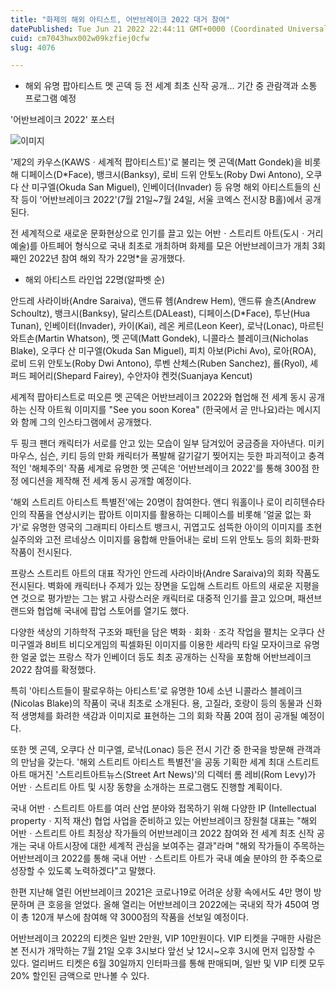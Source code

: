 ```yaml
---
title: "화제의 해외 아티스트, 어반브레이크 2022 대거 참여"
datePublished: Tue Jun 21 2022 22:44:11 GMT+0000 (Coordinated Universal Time)
cuid: cm7043hwx002w09kzfiej0cfw
slug: 4076

---
```



- 해외 유명 팝아티스트 멧 곤덱 등 전 세계 최초 신작 공개... 기간 중 관람객과 소통 프로그램 예정

'어반브레이크 2022' 포스터

![이미지](https://cdn.hashnode.com/res/hashnode/image/upload/v1739255966453/b7bec37e-0817-4533-82b0-08b96ce5dd7c.jpeg)

'제2의 카우스(KAWSㆍ세계적 팝아티스트)'로 불리는 멧 곤덱(Matt Gondek)을 비롯해 디페이스(D*Face), 뱅크시(Banksy), 로비 드위 안토노(Roby Dwi Antono), 오쿠다 산 미구엘(Okuda San Miguel), 인베이더(Invader) 등 유명 해외 아티스트들의 신작 등이 '어반브레이크 2022'(7월 21일~7월 24일, 서울 코엑스 전시장 B홀)에서 공개된다.

전 세계적으로 새로운 문화현상으로 인기를 끌고 있는 어반ㆍ스트리트 아트(도시ㆍ거리 예술)를 아트페어 형식으로 국내 최초로 개최하며 화제를 모은 어반브레이크가 개최 3회째인 2022년 참여 해외 작가 22명*을 공개했다.

* 해외 아티스트 라인업 22명(알파벳 순)

안드레 사라이바(Andre Saraiva), 앤드류 헴(Andrew Hem), 앤드류 숄츠(Andrew Schoultz), 뱅크시(Banksy), 달리스트(DALeast), 디페이스(D*Face), 투난(Hua Tunan), 인베이터(Invader), 카이(Kai), 레온 케르(Leon Keer), 로낙(Lonac), 마르틴 와트손(Martin Whatson), 멧 곤덱(Matt Gondek), 니콜라스 블레이크(Nicholas Blake), 오쿠다 산 미구엘(Okuda San Miguel), 피치 아보(Pichi Avo), 로아(ROA), 로비 드위 안토노(Roby Dwi Antono), 루벤 산체스(Ruben Sanchez), 룔(Ryol), 셰퍼드 페어리(Shepard Fairey), 수안자야 켄컷(Suanjaya Kencut)

세계적 팝아티스트로 떠오른 멧 곤덱은 어반브레이크 2022와 협업해 전 세계 동시 공개하는 신작 아트웍 이미지를 "See you soon Korea" (한국에서 곧 만나요)라는 메시지와 함께 그의 인스타그램에서 공개했다.

두 핑크 팬더 캐릭터가 서로를 안고 있는 모습이 일부 담겨있어 궁금증을 자아낸다. 미키 마우스, 심슨, 키티 등의 만화 캐릭터가 폭발해 갈기갈기 찢어지는 듯한 파괴적이고 충격적인 '해체주의' 작품 세계로 유명한 멧 곤덱은 '어반브레이크 2022'를 통해 300점 한정 에디션을 제작해 전 세계 동시 공개할 예정이다.

'해외 스트리트 아티스트 특별전'에는 20명이 참여한다. 앤디 워홀이나 로이 리히텐슈타인의 작품을 연상시키는 팝아트 이미지를 활용하는 디페이스를 비롯해 '얼굴 없는 화가'로 유명한 영국의 그래피티 아티스트 뱅크시, 귀엽고도 섬뜩한 아이의 이미지를 초현실주의와 고전 르네상스 이미지를 융합해 만들어내는 로비 드위 안토노 등의 회화·판화 작품이 전시된다.

프랑스 스트리트 아트의 대표 작가인 안드레 사라이바(Andre Saraiva)의 회화 작품도 전시된다. 벽화에 캐릭터나 주제가 있는 장면을 도입해 스트리트 아트의 새로운 지평을 연 것으로 평가받는 그는 밝고 사랑스러운 캐릭터로 대중적 인기를 끌고 있으며, 패션브랜드와 협업해 국내에 팝업 스토어를 열기도 했다.

다양한 색상의 기하학적 구조와 패턴을 담은 벽화ㆍ회화ㆍ조각 작업을 펼치는 오쿠다 산 미구엘과 8비트 비디오게임의 픽셀화된 이미지를 이용한 세라믹 타일 모자이크로 유명한 얼굴 없는 프랑스 작가 인베이더 등도 최초 공개하는 신작을 포함해 어반브레이크 2022 참여를 확정했다.

특히 '아티스트들이 팔로우하는 아티스트'로 유명한 10세 소년 니콜라스 블레이크(Nicolas Blake)의 작품이 국내 최초로 소개된다. 용, 고질라, 호랑이 등의 동물과 신화적 생명체를 화려한 색감과 이미지로 표현하는 그의 회화 작품 20여 점이 공개될 예정이다.

또한 멧 곤덱, 오쿠다 산 미구엘, 로낙(Lonac) 등은 전시 기간 중 한국을 방문해 관객과의 만남을 갖는다. '해외 스트리트 아티스트 특별전'을 공동 기획한 세계 최대 스트리트 아트 매거진 '스트리트아트뉴스(Street Art News)'의 디렉터 롬 레비(Rom Levy)가 어반ㆍ스트리트 아트 및 시장 동향을 소개하는 프로그램도 진행할 계획이다.

국내 어반ㆍ스트리트 아트를 여러 산업 분야와 접목하기 위해 다양한 IP (Intellectual propertyㆍ지적 재산) 협업 사업을 준비하고 있는 어반브레이크 장원철 대표는 "해외 어반ㆍ스트리트 아트 최정상 작가들의 어반브레이크 2022 참여와 전 세계 최초 신작 공개는 국내 아트시장에 대한 세계적 관심을 보여주는 결과"라며 "해외 작가들이 주목하는 어반브레이크 2022를 통해 국내 어반ㆍ스트리트 아트가 국내 예술 분야의 한 주축으로 성장할 수 있도록 노력하겠다"고 말했다.

한편 지난해 열린 어반브레이크 2021은 코로나19로 어려운 상황 속에서도 4만 명이 방문하며 큰 호응을 얻었다. 올해 열리는 어반브레이크 2022에는 국내외 작가 450여 명이 총 120개 부스에 참여해 약 3000점의 작품을 선보일 예정이다.

어반브레이크 2022의 티켓은 일반 2만원, VIP 10만원이다. VIP 티켓을 구매한 사람은 본 전시가 개막하는 7월 21일 오후 3시보다 앞선 낮 12시~오후 3시에 먼저 입장할 수 있다. 얼리버드 티켓은 6월 30일까지 인터파크를 통해 판매되며, 일반 및 VIP 티켓 모두 20% 할인된 금액으로 만나볼 수 있다.